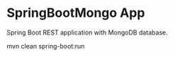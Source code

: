 # SpringBootMongo App
Spring Boot REST application with MongoDB database. 

mvn clean spring-boot:run

